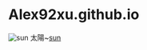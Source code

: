 # Alex92xu.github.io
![sun](https://user-images.githubusercontent.com/91170852/134280965-6c0aa982-2c15-42f4-b49c-32e7ad04f2ca.jpg)
太陽~[sun](https://user-images.githubusercontent.com/91170852/134281046-4760b442-2020-46a6-a992-bcf26a6e90e1.jpg)
